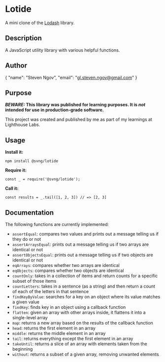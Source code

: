 # Lotide

A mini clone of the [Lodash](https://lodash.com) library.

## Description

A JavaScript utility library with various helpful functions.

## Author

{
  "name": "Steven Ngov",
  "email": "gl.steven.ngov@gmail.com"
}

## Purpose

**_BEWARE:_ This library was published for learning purposes. It is _not_ intended for use in production-grade software.**

This project was created and published by me as part of my learnings at Lighthouse Labs.

## Usage

**Install it:**

`npm install @svng/lotide`

**Require it:**

`const _ = require('@svng/lotide');`

**Call it:**

`const results = _.tail([1, 2, 3]) // => [2, 3]`

## Documentation

The following functions are currently implemented:

* `assertEqual`: compares two values and prints out a message telling us if they do or not
* `assertArraysEqual`: prints out a message telling us if two arrays are identical or not
* `assertObjectsEqual`: prints out a message telling us if two objects are identical or not
* `eqArrays`: compares whether two arrays are identical
* `eqObjects`: compares whether two objects are identical
* `countOnly`: takes in a collection of items and return counts for a specific subset of those items
* `countLetters`: takes in a sentence (as a string) and then return a count of each of the letters in that sentence
* `findKeyByValue`: searches for a key on an object where its value matches a given value
* `findKey`: finds key in an object using a callback function
* `flatten`: given an array with other arrays inside, it flattens it into a single-level array
* `map`: returns a new array based on the results of the callback function
* `head`: returns the first element in an array
* `middle`: returns the middle element in an array
* `tail`: returns everything except the first element in an array
* `takeUntil`: returns a slice of an array with elements taken from the beginning
* `without`: returns a subset of a given array, removing unwanted elements
